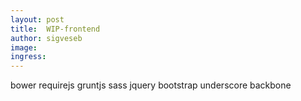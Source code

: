 ```yaml
---
layout: post
title:  WIP-frontend
author: sigveseb
image: 
ingress: 
---
```


bower
requirejs
gruntjs
sass
jquery
bootstrap
underscore
backbone

